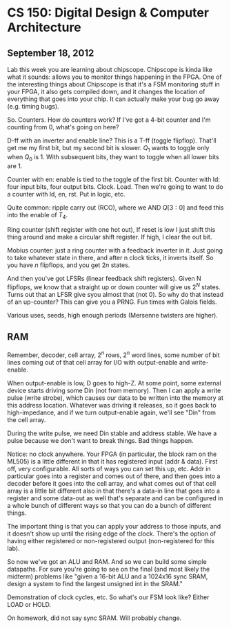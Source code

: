 CS 150: Digital Design & Computer Architecture
==============================================
September 18, 2012
------------------

Lab this week you are learning about chipscope. Chipscope is kinda like
what it sounds: allows you to monitor things happening in the FPGA. One of
the interesting things about Chipscope is that it's a FSM monitoring stuff
in your FPGA, it also gets compiled down, and it changes the location of
everything that goes into your chip. It can actually make your bug go away
(e.g. timing bugs).

So. Counters. How do counters work? If I've got a 4-bit counter and I'm
counting from 0, what's going on here?

D-ff with an inverter and enable line? This is a T-ff (toggle
flipflop). That'll get me my first bit, but my second bit is slower. $Q_1$
wants to toggle only when $Q_0$ is 1. With subsequent bits, they want to
toggle when all lower bits are 1.

Counter with en: enable is tied to the toggle of the first bit. Counter
with ld: four input bits, four output bits. Clock. Load. Then we're going
to want to do a counter with ld, en, rst. Put in logic, etc.

Quite common: ripple carry out (RCO), where we AND $Q[3:0]$ and feed this
into the enable of $T_4$.

Ring counter (shift register with one hot out), If reset is low I just
shift this thing around and make a circular shift register. If high, I clear
the out bit.

Mobius counter: just a ring counter with a feedback inverter in it. Just
going to take whatever state in there, and after n clock ticks, it inverts
itself. So you have $n$ flipflops, and you get $2n$ states.

And then you've got LFSRs (linear feedback shift registers). Given N
flipflops, we know that a straight up or down counter will give us $2^N$
states. Turns out that an LFSR give syou almost that (not 0). So why do
that instead of an up-counter? This can give you a PRNG. Fun times with
Galois fields.

Various uses, seeds, high enough periods (Mersenne twisters are higher).

RAM
---
Remember, decoder, cell array, $2^n$ rows, $2^n$ word lines, some number of
bit lines coming out of that cell array for I/O with output-enable and
write-enable.

When output-enable is low, D goes to high-Z. At some point, some external
device starts driving some Din (not from memory). Then I can apply a write
pulse (write strobe), which causes our data to be written into the memory
at this address location. Whatever was driving it releases, so it goes back
to high-impedance, and if we turn output-enable again, we'll see "Din" from
the cell array.

During the write pulse, we need Din stable and address stable. We have a
pulse because we don't want to break things. Bad things happen.

Notice: no clock anywhere. Your FPGA (in particular, the block ram on the
ML505) is a little different in that it has registered input (addr &
data). First off, very configurable. All sorts of ways you can set this up,
etc. Addr in particular goes into a register and comes out of there, and
then goes into a decoder before it goes into the cell array, and what comes
out of that cell array is a little bit different also in that there's a
data-in line that goes into a register and some data-out as well that's
separate and can be configured in a whole bunch of different ways so that
you can do a bunch of different things.

The important thing is that you can apply your address to those inputs, and
it doesn't show up until the rising edge of the clock. There's the option
of having either registered or non-registered output (non-registered for
this lab).

So now we've got an ALU and RAM. And so we can build some simple
datapaths. For sure you're going to see on the final (and most likely the
midterm) problems like "given a 16-bit ALU and a 1024x16 sync SRAM, design
a system to find the largest unsigned int in the SRAM."

Demonstration of clock cycles, etc. So what's our FSM look like? Either
LOAD or HOLD.

On homework, did not say sync SRAM. Will probably change.
